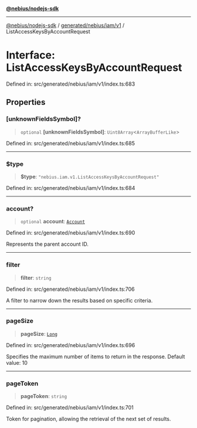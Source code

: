 [**@nebius/nodejs-sdk**](../../../../../README.md)

---

[@nebius/nodejs-sdk](../../../../../README.md) / [generated/nebius/iam/v1](../README.md) / ListAccessKeysByAccountRequest

# Interface: ListAccessKeysByAccountRequest

Defined in: src/generated/nebius/iam/v1/index.ts:683

## Properties

### \[unknownFieldsSymbol\]?

> `optional` **\[unknownFieldsSymbol\]**: `Uint8Array`\<`ArrayBufferLike`\>

Defined in: src/generated/nebius/iam/v1/index.ts:685

---

### $type

> **$type**: `"nebius.iam.v1.ListAccessKeysByAccountRequest"`

Defined in: src/generated/nebius/iam/v1/index.ts:684

---

### account?

> `optional` **account**: [`Account`](Account.md)

Defined in: src/generated/nebius/iam/v1/index.ts:690

Represents the parent account ID.

---

### filter

> **filter**: `string`

Defined in: src/generated/nebius/iam/v1/index.ts:706

A filter to narrow down the results based on specific criteria.

---

### pageSize

> **pageSize**: [`Long`](../../../../../runtime/protos/core/classes/Long.md)

Defined in: src/generated/nebius/iam/v1/index.ts:696

Specifies the maximum number of items to return in the response.
Default value: 10

---

### pageToken

> **pageToken**: `string`

Defined in: src/generated/nebius/iam/v1/index.ts:701

Token for pagination, allowing the retrieval of the next set of results.
